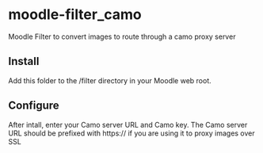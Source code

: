 # moodle-filter_camo
Moodle Filter to convert images to route through a camo proxy server

## Install
Add this folder to the /filter directory in your Moodle web root.

## Configure
After intall, enter your Camo server URL and Camo key.
The Camo server URL should be prefixed with https:// if you are using it to proxy images over SSL
